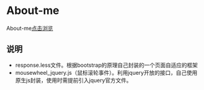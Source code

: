 # About-me
About-me[点击浏览](https://zxy-code.github.io/my-resume/)
## 说明
- response.less文件。根据bootstrap的原理自己封装的一个页面自适应的框架
- mousewheel_jquery.js（鼠标滚轮事件）。利用jquery开放的接口，自己使用原生js封装，使用时需提前引入jquery官方文件。
